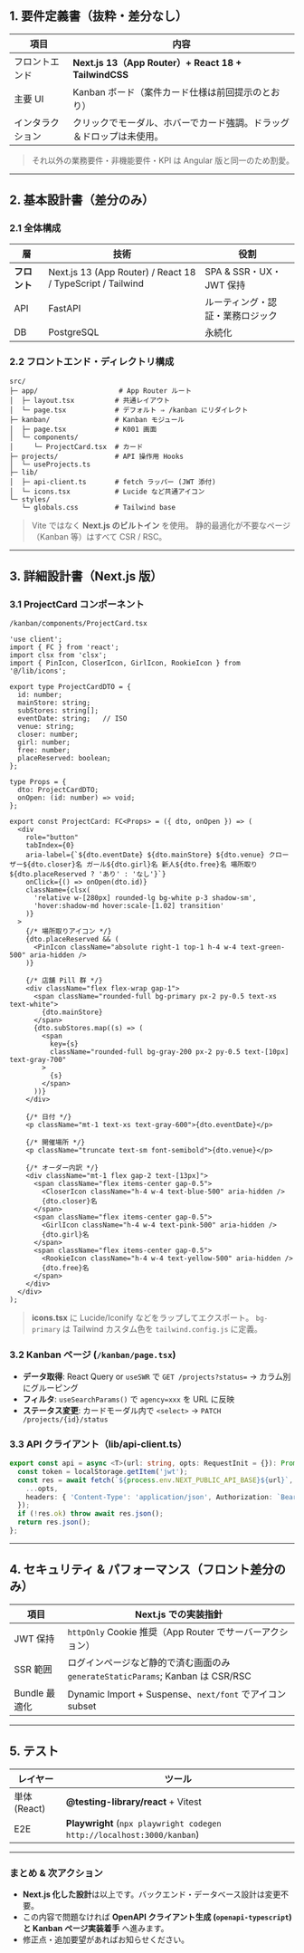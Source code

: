 ## 1. 要件定義書（抜粋・差分なし）

| 項目       | 内容                                                 |
| -------- | -------------------------------------------------- |
| フロントエンド  | **Next.js 13（App Router）+ React 18 + TailwindCSS** |
| 主要 UI    | Kanban ボード（案件カード仕様は前回提示のとおり）                       |
| インタラクション | クリックでモーダル、ホバーでカード強調。ドラッグ＆ドロップは未使用。                 |

> それ以外の業務要件・非機能要件・KPI は Angular 版と同一のため割愛。

---

## 2. 基本設計書（差分のみ）

### 2.1 全体構成

| 層        | 技術                                                         | 役割                  |
| -------- | ---------------------------------------------------------- | ------------------- |
| **フロント** | Next.js 13 (App Router) / React 18 / TypeScript / Tailwind | SPA & SSR・UX・JWT 保持 |
| API      | FastAPI                                                    | ルーティング・認証・業務ロジック    |
| DB       | PostgreSQL                                                 | 永続化                 |

### 2.2 フロントエンド・ディレクトリ構成

```
src/
├─ app/                    # App Router ルート
│  ├─ layout.tsx          # 共通レイアウト
│  └─ page.tsx            # デフォルト ⇒ /kanban にリダイレクト
├─ kanban/                # Kanban モジュール
│  ├─ page.tsx            # K001 画面
│  └─ components/
│     └─ ProjectCard.tsx  # カード
├─ projects/              # API 操作用 Hooks
│  └─ useProjects.ts
├─ lib/
│  ├─ api-client.ts       # fetch ラッパー (JWT 添付)
│  └─ icons.tsx           # Lucide など共通アイコン
└─ styles/
   └─ globals.css         # Tailwind base
```

> Vite ではなく **Next.js のビルトイン** を使用。
> 静的最適化が不要なページ（Kanban 等）はすべて CSR / RSC。

---

## 3. 詳細設計書（Next.js 版）

### 3.1 ProjectCard コンポーネント

```
/kanban/components/ProjectCard.tsx
```

```tsx
'use client';
import { FC } from 'react';
import clsx from 'clsx';
import { PinIcon, CloserIcon, GirlIcon, RookieIcon } from '@/lib/icons';

export type ProjectCardDTO = {
  id: number;
  mainStore: string;
  subStores: string[];
  eventDate: string;   // ISO
  venue: string;
  closer: number;
  girl: number;
  free: number;
  placeReserved: boolean;
};

type Props = {
  dto: ProjectCardDTO;
  onOpen: (id: number) => void;
};

export const ProjectCard: FC<Props> = ({ dto, onOpen }) => (
  <div
    role="button"
    tabIndex={0}
    aria-label={`${dto.eventDate} ${dto.mainStore} ${dto.venue} クローザー${dto.closer}名 ガール${dto.girl}名 新人${dto.free}名 場所取り${dto.placeReserved ? 'あり' : 'なし'}`}
    onClick={() => onOpen(dto.id)}
    className={clsx(
      'relative w-[280px] rounded-lg bg-white p-3 shadow-sm',
      'hover:shadow-md hover:scale-[1.02] transition'
    )}
  >
    {/* 場所取りアイコン */}
    {dto.placeReserved && (
      <PinIcon className="absolute right-1 top-1 h-4 w-4 text-green-500" aria-hidden />
    )}

    {/* 店舗 Pill 群 */}
    <div className="flex flex-wrap gap-1">
      <span className="rounded-full bg-primary px-2 py-0.5 text-xs text-white">
        {dto.mainStore}
      </span>
      {dto.subStores.map((s) => (
        <span
          key={s}
          className="rounded-full bg-gray-200 px-2 py-0.5 text-[10px] text-gray-700"
        >
          {s}
        </span>
      ))}
    </div>

    {/* 日付 */}
    <p className="mt-1 text-xs text-gray-600">{dto.eventDate}</p>

    {/* 開催場所 */}
    <p className="truncate text-sm font-semibold">{dto.venue}</p>

    {/* オーダー内訳 */}
    <div className="mt-1 flex gap-2 text-[13px]">
      <span className="flex items-center gap-0.5">
        <CloserIcon className="h-4 w-4 text-blue-500" aria-hidden />
        {dto.closer}名
      </span>
      <span className="flex items-center gap-0.5">
        <GirlIcon className="h-4 w-4 text-pink-500" aria-hidden />
        {dto.girl}名
      </span>
      <span className="flex items-center gap-0.5">
        <RookieIcon className="h-4 w-4 text-yellow-500" aria-hidden />
        {dto.free}名
      </span>
    </div>
  </div>
);
```

> **icons.tsx** に Lucide/Iconify などをラップしてエクスポート。
> `bg-primary` は Tailwind カスタム色を `tailwind.config.js` に定義。

### 3.2 Kanban ページ (`/kanban/page.tsx`)

* **データ取得**: React Query or `useSWR` で `GET /projects?status=` → カラム別にグルーピング
* **フィルタ**: `useSearchParams()` で `agency=xxx` を URL に反映
* **ステータス変更**: カードモーダル内で `<select>` → `PATCH /projects/{id}/status`

### 3.3 API クライアント（lib/api-client.ts）

```ts
export const api = async <T>(url: string, opts: RequestInit = {}): Promise<T> => {
  const token = localStorage.getItem('jwt');
  const res = await fetch(`${process.env.NEXT_PUBLIC_API_BASE}${url}`, {
    ...opts,
    headers: { 'Content-Type': 'application/json', Authorization: `Bearer ${token}` },
  });
  if (!res.ok) throw await res.json();
  return res.json();
};
```

---

## 4. セキュリティ & パフォーマンス（フロント差分のみ）

| 項目         | Next.js での実装指針                                              |
| ---------- | ----------------------------------------------------------- |
| JWT 保持     | `httpOnly` Cookie 推奨（App Router でサーバーアクション）                 |
| SSR 範囲     | ログインページなど静的で済む画面のみ `generateStaticParams`; Kanban は CSR/RSC |
| Bundle 最適化 | Dynamic Import + Suspense、`next/font` でアイコン subset          |

---

## 5. テスト

| レイヤー       | ツール                                                                    |
| ---------- | ---------------------------------------------------------------------- |
| 単体 (React) | **@testing-library/react** + Vitest                                    |
| E2E        | **Playwright** (`npx playwright codegen http://localhost:3000/kanban`) |

---

### まとめ & 次アクション

* **Next.js 化した設計**は以上です。バックエンド・データベース設計は変更不要。
* この内容で問題なければ **OpenAPI クライアント生成 (`openapi-typescript`) と Kanban ページ実装着手** へ進みます。
* 修正点・追加要望があればお知らせください。
